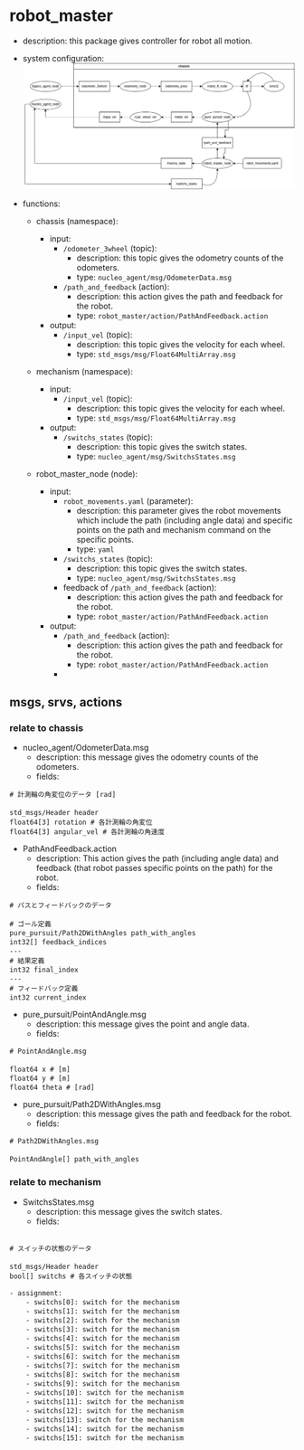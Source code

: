 # robot_master
- description: this package gives controller for robot all motion.
- system configuration:
![Alt text](%E3%83%AD%E3%83%9C%E3%83%83%E3%83%88%E3%82%B7%E3%82%B9%E3%83%86%E3%83%A0%E6%A7%8B%E6%88%90%E5%9B%B3.drawio.png)

- functions:
    - chassis (namespace):
        - input: 
            - `/odometer_3wheel` (topic):
                - description: this topic gives the odometry counts of the odometers.
                - type: `nucleo_agent/msg/OdometerData.msg`
            - `/path_and_feedback` (action):
                - description: this action gives the path and feedback for the robot.
                - type: `robot_master/action/PathAndFeedback.action`
        - output:
            - `/input_vel` (topic):
                - description: this topic gives the velocity for each wheel.
                - type: `std_msgs/msg/Float64MultiArray.msg`
        
    - mechanism (namespace):
        - input: 
            - `/input_vel` (topic):
                - description: this topic gives the velocity for each wheel.
                - type: `std_msgs/msg/Float64MultiArray.msg`
        - output:
            - `/switchs_states` (topic):
                - description: this topic gives the switch states.
                - type: `nucleo_agent/msg/SwitchsStates.msg`
    - robot_master_node (node):
        - input:
            - `robot_movements.yaml` (parameter):
                - description: this parameter gives the robot movements which include the path (including angle data) and specific points on the path and mechanism command on the specific points.
                - type: `yaml`
            - `/switchs_states` (topic):
                - description: this topic gives the switch states.
                - type: `nucleo_agent/msg/SwitchsStates.msg`
            - feedback of `/path_and_feedback` (action):
                - description: this action gives the path and feedback for the robot.
                - type: `robot_master/action/PathAndFeedback.action`
        - output:
            - `/path_and_feedback` (action):
                - description: this action gives the path and feedback for the robot.
                - type: `robot_master/action/PathAndFeedback.action`
            - 

## msgs, srvs, actions
### relate to chassis
- nucleo_agent/OdometerData.msg
    - description: this message gives the odometry counts of the odometers.
    - fields:
```
# 計測輪の角変位のデータ [rad]

std_msgs/Header header
float64[3] rotation # 各計測輪の角変位
float64[3] angular_vel # 各計測輪の角速度
```

- PathAndFeedback.action
    - description: This action gives the path (including angle data) and feedback (that robot passes specific points on the path) for the robot.
    - fields:
```
# パスとフィードバックのデータ

# ゴール定義
pure_pursuit/Path2DWithAngles path_with_angles
int32[] feedback_indices
---
# 結果定義
int32 final_index
---
# フィードバック定義
int32 current_index

```

- pure_pursuit/PointAndAngle.msg
    - description: this message gives the point and angle data.
    - fields:
```
# PointAndAngle.msg

float64 x # [m]
float64 y # [m]
float64 theta # [rad]
```

- pure_pursuit/Path2DWithAngles.msg
    - description: this message gives the path and feedback for the robot.
    - fields:
```
# Path2DWithAngles.msg

PointAndAngle[] path_with_angles
```

### relate to mechanism
- SwitchsStates.msg
    - description: this message gives the switch states.
    - fields:

```

# スイッチの状態のデータ

std_msgs/Header header
bool[] switchs # 各スイッチの状態
```

    - assignment:
        - switchs[0]: switch for the mechanism
        - switchs[1]: switch for the mechanism
        - switchs[2]: switch for the mechanism
        - switchs[3]: switch for the mechanism
        - switchs[4]: switch for the mechanism
        - switchs[5]: switch for the mechanism
        - switchs[6]: switch for the mechanism
        - switchs[7]: switch for the mechanism
        - switchs[8]: switch for the mechanism
        - switchs[9]: switch for the mechanism
        - switchs[10]: switch for the mechanism
        - switchs[11]: switch for the mechanism
        - switchs[12]: switch for the mechanism
        - switchs[13]: switch for the mechanism
        - switchs[14]: switch for the mechanism
        - switchs[15]: switch for the mechanism